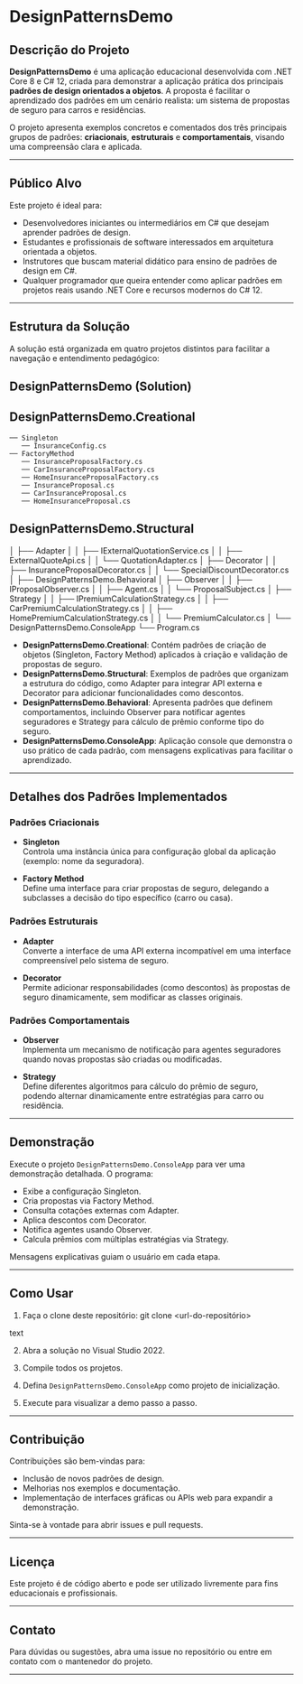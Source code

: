 # DesignPatternsDemo

## Descrição do Projeto

**DesignPatternsDemo** é uma aplicação educacional desenvolvida com .NET Core 8 e C# 12, criada para demonstrar a aplicação prática dos principais **padrões de design orientados a objetos**. A proposta é facilitar o aprendizado dos padrões em um cenário realista: um sistema de propostas de seguro para carros e residências.

O projeto apresenta exemplos concretos e comentados dos três principais grupos de padrões: **criacionais**, **estruturais** e **comportamentais**, visando uma compreensão clara e aplicada.

---

## Público Alvo

Este projeto é ideal para:

- Desenvolvedores iniciantes ou intermediários em C# que desejam aprender padrões de design.
- Estudantes e profissionais de software interessados em arquitetura orientada a objetos.
- Instrutores que buscam material didático para ensino de padrões de design em C#.
- Qualquer programador que queira entender como aplicar padrões em projetos reais usando .NET Core e recursos modernos do C# 12.

---

## Estrutura da Solução

A solução está organizada em quatro projetos distintos para facilitar a navegação e entendimento pedagógico:

## DesignPatternsDemo (Solution)

 ## DesignPatternsDemo.Creational
    ── Singleton
       ── InsuranceConfig.cs
    ── FactoryMethod
       ── InsuranceProposalFactory.cs
       ── CarInsuranceProposalFactory.cs
       ── HomeInsuranceProposalFactory.cs
       ── InsuranceProposal.cs
       ── CarInsuranceProposal.cs
       ── HomeInsuranceProposal.cs
## DesignPatternsDemo.Structural
│ ├── Adapter
│ │ ├── IExternalQuotationService.cs
│ │ ├── ExternalQuoteApi.cs
│ │ └── QuotationAdapter.cs
│ ├── Decorator
│ │ ├── InsuranceProposalDecorator.cs
│ │ └── SpecialDiscountDecorator.cs
│
├── DesignPatternsDemo.Behavioral
│ ├── Observer
│ │ ├── IProposalObserver.cs
│ │ ├── Agent.cs
│ │ └── ProposalSubject.cs
│ ├── Strategy
│ │ ├── IPremiumCalculationStrategy.cs
│ │ ├── CarPremiumCalculationStrategy.cs
│ │ ├── HomePremiumCalculationStrategy.cs
│ │ └── PremiumCalculator.cs
│
└── DesignPatternsDemo.ConsoleApp
└── Program.cs

- **DesignPatternsDemo.Creational**: Contém padrões de criação de objetos (Singleton, Factory Method) aplicados à criação e validação de propostas de seguro.
- **DesignPatternsDemo.Structural**: Exemplos de padrões que organizam a estrutura do código, como Adapter para integrar API externa e Decorator para adicionar funcionalidades como descontos.
- **DesignPatternsDemo.Behavioral**: Apresenta padrões que definem comportamentos, incluindo Observer para notificar agentes seguradores e Strategy para cálculo de prêmio conforme tipo do seguro.
- **DesignPatternsDemo.ConsoleApp**: Aplicação console que demonstra o uso prático de cada padrão, com mensagens explicativas para facilitar o aprendizado.

---

## Detalhes dos Padrões Implementados

### Padrões Criacionais

- **Singleton**  
  Controla uma instância única para configuração global da aplicação (exemplo: nome da seguradora).

- **Factory Method**  
  Define uma interface para criar propostas de seguro, delegando a subclasses a decisão do tipo específico (carro ou casa).

### Padrões Estruturais

- **Adapter**  
  Converte a interface de uma API externa incompatível em uma interface compreensível pelo sistema de seguro.

- **Decorator**  
  Permite adicionar responsabilidades (como descontos) às propostas de seguro dinamicamente, sem modificar as classes originais.

### Padrões Comportamentais

- **Observer**  
  Implementa um mecanismo de notificação para agentes seguradores quando novas propostas são criadas ou modificadas.

- **Strategy**  
  Define diferentes algoritmos para cálculo do prêmio de seguro, podendo alternar dinamicamente entre estratégias para carro ou residência.

---

## Demonstração

Execute o projeto `DesignPatternsDemo.ConsoleApp` para ver uma demonstração detalhada. O programa:

- Exibe a configuração Singleton.
- Cria propostas via Factory Method.
- Consulta cotações externas com Adapter.
- Aplica descontos com Decorator.
- Notifica agentes usando Observer.
- Calcula prêmios com múltiplas estratégias via Strategy.

Mensagens explicativas guiam o usuário em cada etapa.

---

## Como Usar

1. Faça o clone deste repositório:
git clone <url-do-repositório>

text

2. Abra a solução no Visual Studio 2022.

3. Compile todos os projetos.

4. Defina `DesignPatternsDemo.ConsoleApp` como projeto de inicialização.

5. Execute para visualizar a demo passo a passo.

---

## Contribuição

Contribuições são bem-vindas para:

- Inclusão de novos padrões de design.
- Melhorias nos exemplos e documentação.
- Implementação de interfaces gráficas ou APIs web para expandir a demonstração.

Sinta-se à vontade para abrir issues e pull requests.

---

## Licença

Este projeto é de código aberto e pode ser utilizado livremente para fins educacionais e profissionais.

---

## Contato

Para dúvidas ou sugestões, abra uma issue no repositório ou entre em contato com o mantenedor do projeto.

---
